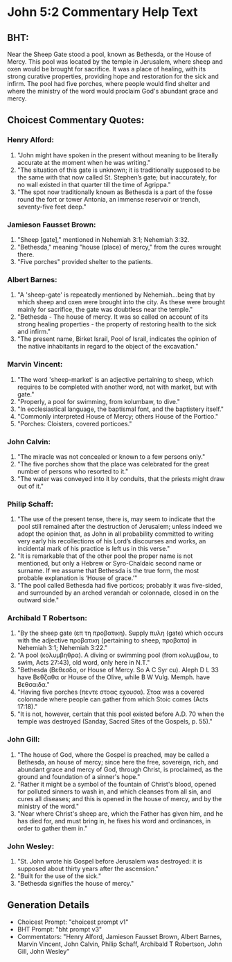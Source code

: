# John 5:2 Commentary Help Text

## BHT:
Near the Sheep Gate stood a pool, known as Bethesda, or the House of Mercy. This pool was located by the temple in Jerusalem, where sheep and oxen would be brought for sacrifice. It was a place of healing, with its strong curative properties, providing hope and restoration for the sick and infirm. The pool had five porches, where people would find shelter and where the ministry of the word would proclaim God's abundant grace and mercy.

## Choicest Commentary Quotes:
### Henry Alford:
1. "John might have spoken in the present without meaning to be literally accurate at the moment when he was writing."
2. "The situation of this gate is unknown; it is traditionally supposed to be the same with that now called St. Stephen’s gate; but inaccurately, for no wall existed in that quarter till the time of Agrippa."
3. "The spot now traditionally known as Bethesda is a part of the fosse round the fort or tower Antonia, an immense reservoir or trench, seventy-five feet deep."

### Jamieson Fausset Brown:
1. "Sheep [gate]," mentioned in Nehemiah 3:1; Nehemiah 3:32.
2. "Bethesda," meaning "house (place) of mercy," from the cures wrought there.
3. "Five porches" provided shelter to the patients.

### Albert Barnes:
1. "A 'sheep-gate' is repeatedly mentioned by Nehemiah...being that by which sheep and oxen were brought into the city. As these were brought mainly for sacrifice, the gate was doubtless near the temple." 
2. "Bethesda - The house of mercy. It was so called on account of its strong healing properties - the property of restoring health to the sick and infirm."
3. "The present name, Birket Israil, Pool of Israil, indicates the opinion of the native inhabitants in regard to the object of the excavation."

### Marvin Vincent:
1. "The word 'sheep-market' is an adjective pertaining to sheep, which requires to be completed with another word, not with market, but with gate."
2. "Properly, a pool for swimming, from kolumbaw, to dive."
3. "In ecclesiastical language, the baptismal font, and the baptistery itself."
4. "Commonly interpreted House of Mercy; others House of the Portico."
5. "Porches: Cloisters, covered porticoes."

### John Calvin:
1. "The miracle was not concealed or known to a few persons only."
2. "The five porches show that the place was celebrated for the great number of persons who resorted to it."
3. "The water was conveyed into it by conduits, that the priests might draw out of it."

### Philip Schaff:
1. "The use of the present tense, there is, may seem to indicate that the pool still remained after the destruction of Jerusalem; unless indeed we adopt the opinion that, as John in all probability committed to writing very early his recollections of his Lord’s discourses and works, an incidental mark of his practice is left us in this verse."
2. "It is remarkable that of the other pool the proper name is not mentioned, but only a Hebrew or Syro-Chaldaic second name or surname. If we assume that Bethesda is the true form, the most probable explanation is ‘House of grace.’"
3. "The pool called Bethesda had five porticos; probably it was five-sided, and surrounded by an arched verandah or colonnade, closed in on the outward side."

### Archibald T Robertson:
1. "By the sheep gate (επ τη προβατικη). Supply πυλη (gate) which occurs with the adjective προβατικη (pertaining to sheep, προβατα) in Nehemiah 3:1; Nehemiah 3:22."
2. "A pool (κολυμβηθρα). A diving or swimming pool (from κολυμβαω, to swim, Acts 27:43), old word, only here in N.T."
3. "Bethesda (Βεθεσδα, or House of Mercy. So A C Syr cu). Aleph D L 33 have Βεθζαθα or House of the Olive, while B W Vulg. Memph. have Βεθσαιδα."
4. "Having five porches (πεντε στοας εχουσα). Στοα was a covered colonnade where people can gather from which Stoic comes (Acts 17:18)."
5. "It is not, however, certain that this pool existed before A.D. 70 when the temple was destroyed (Sanday, Sacred Sites of the Gospels, p. 55)."

### John Gill:
1. "The house of God, where the Gospel is preached, may be called a Bethesda, an house of mercy; since here the free, sovereign, rich, and abundant grace and mercy of God, through Christ, is proclaimed, as the ground and foundation of a sinner's hope."
2. "Rather it might be a symbol of the fountain of Christ's blood, opened for polluted sinners to wash in, and which cleanses from all sin, and cures all diseases; and this is opened in the house of mercy, and by the ministry of the word."
3. "Near where Christ's sheep are, which the Father has given him, and he has died for, and must bring in, he fixes his word and ordinances, in order to gather them in."

### John Wesley:
1. "St. John wrote his Gospel before Jerusalem was destroyed: it is supposed about thirty years after the ascension."
2. "Built for the use of the sick."
3. "Bethesda signifies the house of mercy."


## Generation Details
- Choicest Prompt: "choicest prompt v1"
- BHT Prompt: "bht prompt v3"
- Commentators: "Henry Alford, Jamieson Fausset Brown, Albert Barnes, Marvin Vincent, John Calvin, Philip Schaff, Archibald T Robertson, John Gill, John Wesley"
